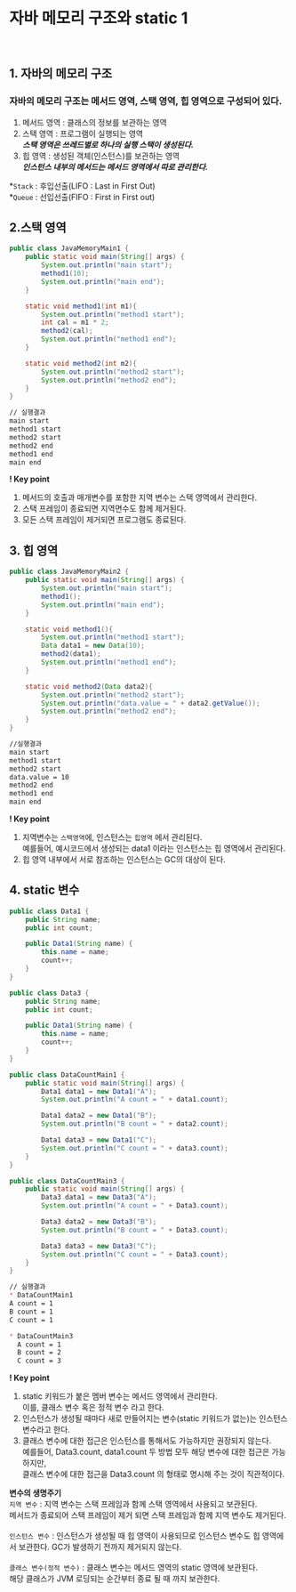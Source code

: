 # 자바 메모리 구조와 static 1
<br>

## 1. 자바의 메모리 구조
### 자바의 메모리 구조는 메서드 영역, 스택 영역, 힙 영역으로 구성되어 있다.
1. 메서드 영역 : 클래스의 정보를 보관하는 영역
2. 스택 영역 : 프로그램이 실행되는 영역<br>
***스택 영역은 쓰레드별로 하나의 실행 스택이 생성된다.***
3. 힙 영역 : 생성된 객체(인스턴스)를 보관하는 영역<br>
***인스턴스 내부의 메서드는 메서드 영역에서 따로 관리한다.***

*`Stack` : 후입선출(LIFO : Last in First Out)<br>
*`Queue` : 선입선출(FIFO : First in First out)<br>

## 2.스택 영역

```java
public class JavaMemoryMain1 {
    public static void main(String[] args) {
        System.out.println("main start");
        method1(10);
        System.out.println("main end");
    }

    static void method1(int m1){
        System.out.println("method1 start");
        int cal = m1 * 2;
        method2(cal);
        System.out.println("method1 end");
    }

    static void method2(int m2){
        System.out.println("method2 start");
        System.out.println("method2 end");
    }
}
```

```markdown
// 실행결과
main start
method1 start
method2 start
method2 end
method1 end
main end
```

**! Key point**<br>
1. 메서드의 호출과 매개변수를 포함한 지역 변수는 스택 영역에서 관리한다.
2. 스택 프레임이 종료되면 지역면수도 함께 제거된다.
3. 모든 스택 프레임이 제거되면 프로그램도 종료된다.

## 3. 힙 영역

```java
public class JavaMemoryMain2 {
    public static void main(String[] args) {
        System.out.println("main start");
        method1();
        System.out.println("main end");
    }

    static void method1(){
        System.out.println("method1 start");
        Data data1 = new Data(10);
        method2(data1);
        System.out.println("method1 end");
    }

    static void method2(Data data2){
        System.out.println("method2 start");
        System.out.println("data.value = " + data2.getValue());
        System.out.println("method2 end");
    }
}
```

```markdown
//실행결과
main start
method1 start
method2 start
data.value = 10
method2 end
method1 end
main end
```

**! Key point**<br>
1. 지역변수는 `스택영역`에, 인스턴스는 `힙영역` 에서 관리된다.<br>
예를들어, 예시코드에서 생성되는 data1 이라는 인스턴스는 힙 영역에서 관리된다.<br>
2. 힙 영역 내부에서 서로 참조하는 인스턴스는 GC의 대상이 된다.


## 4. static 변수

```java
public class Data1 {
    public String name;
    public int count;

    public Data1(String name) {
        this.name = name;
        count++;
    }
}

public class Data3 {
    public String name;
    public int count;

    public Data1(String name) {
        this.name = name;
        count++;
    }
}

public class DataCountMain1 {
    public static void main(String[] args) {
        Data1 data1 = new Data1("A");
        System.out.println("A count = " + data1.count);

        Data1 data2 = new Data1("B");
        System.out.println("B count = " + data2.count);

        Data1 data3 = new Data1("C");
        System.out.println("C count = " + data3.count);
    }
}

public class DataCountMain3 {
    public static void main(String[] args) {
        Data3 data1 = new Data3("A");
        System.out.println("A count = " + Data3.count);

        Data3 data2 = new Data3("B");
        System.out.println("B count = " + Data3.count);

        Data3 data3 = new Data3("C");
        System.out.println("C count = " + Data3.count);
    }
}
```

```markdown
// 실행결과
* DataCountMain1
A count = 1
B count = 1
C count = 1

* DataCountMain3
  A count = 1
  B count = 2
  C count = 3
```

**! Key point**<br>
1. static 키워드가 붙은 멤버 변수는 메서드 영역에서 관리한다.<br>이를, 클래스 변수 혹은 정적 변수 라고 한다. <br>
2. 인스턴스가 생성될 때마다 새로 만들어지는 변수(static 키워드가 없는)는 인스턴스 변수라고 한다.
3. 클래스 변수에 대한 접근은 인스턴스를 통해서도 가능하지만 권장되지 않는다.<br>
예를들어, Data3.count, data1.count 두 방법 모두 해당 변수에 대한 접근은 가능하지만, <br>
클래스 변수에 대한 접근을 Data3.count 의 형태로 명시해 주는 것이 직관적이다.

**변수의 생명주기**<br>
`지역 변수` : 지역 변수는 스택 프레임과 함께 스택 영역에서 사용되고 보관된다.<br>
메서드가 종료되어 스택 프레임이 제거 되면 스택 프레임과 함께 지역 변수도 제거된다.<br><br>
`인스턴스 변수` : 인스턴스가 생성될 때 힙 영역이 사용되므로 인스턴스 변수도 힙 영역에서 보관한다. GC가 발생하기 전까지 제거되지 않는다.
<br><br>
`클래스 변수(정적 변수)` : 클래스 변수는 메서드 영역의 static 영역에 보관된다.<br> 해당 클래스가 JVM 로딩되는 순간부터 종료 될 때 까지 보관한다.

